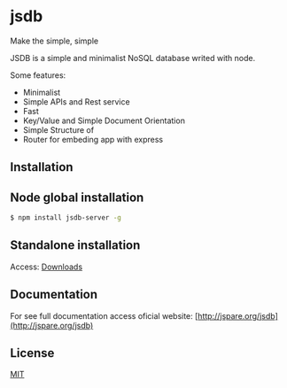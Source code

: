 # jsdb

Make the simple, simple

JSDB is a simple and minimalist NoSQL database writed with node.

Some features:

* Minimalist
* Simple APIs and Rest service
* Fast
* Key/Value and Simple Document Orientation
* Simple Structure of 
* Router for embeding app with express
 
## Installation

## Node global installation

```sh
$ npm install jsdb-server -g
```
## Standalone installation

Access: [Downloads](http://jspare.org/jsdb/downloads)

## Documentation

For see full documentation access oficial website: [http://jspare.org/jsdb](http://jspare.org/jsdb)

## License

[MIT](LICENSE)